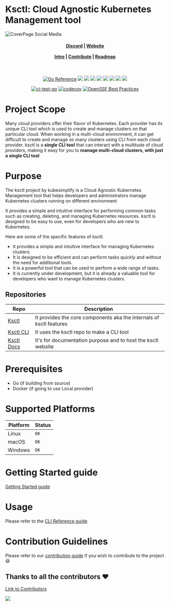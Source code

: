 # Ksctl: Cloud Agnostic Kubernetes Management tool

![CoverPage Social Media](./img/ksctl-cover.png)

<h4 align="center">
    <a href="https://discord.com/invite/kubesimplify">Discord</a> |
    <a href="https://docs.ksctl.com/">Website</a><br/><br/>
    <a href="https://docs.ksctl.com/docs/intro">Intro</a> |
    <a href="https://docs.ksctl.com/docs/contributions">Contribute</a> |
    <a href="https://docs.ksctl.com/docs/roadmap">Roadmap</a><br/><br/>
</h4>
<br>
<div align="center">
    <a href="https://pkg.go.dev/github.com/ksctl/ksctl"><img src="https://pkg.go.dev/badge/github.com/ksctl/ksctl.svg" alt="Go Reference"></a>
   <img src="https://img.shields.io/github/issues/ksctl/ksctl?style=for-the-badge" />
   <img src="https://img.shields.io/github/issues-pr/ksctl/ksctl?style=for-the-badge" />
   <img src="https://img.shields.io/github/issues-pr-closed-raw/ksctl/ksctl?style=for-the-badge" />
   <img src="https://img.shields.io/github/license/ksctl/ksctl?style=for-the-badge" />
   <img src="https://img.shields.io/github/forks/ksctl/ksctl?style=for-the-badge" />
   <img src="https://img.shields.io/github/stars/ksctl/ksctl?style=for-the-badge" />
   <img src="https://img.shields.io/github/contributors/ksctl/ksctl?style=for-the-badge" />
   <img src="https://img.shields.io/github/last-commit/ksctl/ksctl?style=for-the-badge" />
   <br>

   [![ci-test-go](https://github.com/ksctl/ksctl/actions/workflows/go-fmt.yaml/badge.svg)](https://github.com/ksctl/ksctl/actions/workflows/go-fmt.yaml)
  [![codecov](https://codecov.io/gh/ksctl/ksctl/branch/main/graph/badge.svg?token=QM61IOCPKC)](https://codecov.io/gh/ksctl/ksctl)
  [![OpenSSF Best Practices](https://bestpractices.coreinfrastructure.org/projects/7469/badge)](https://bestpractices.coreinfrastructure.org/projects/7469)
</div>


# Project Scope

Many cloud providers offer their flavor of Kubernetes. Each provider has its unique CLI tool which is used to create and manage clusters on that particular cloud. When working in a multi-cloud environment, it can get difficult to create and manage so many clusters using CLI from each cloud provider. ksctl is a **single CLI tool** that can interact with a multitude of cloud providers, making it easy for you to **manage multi-cloud clusters, with just a single CLI tool**

# Purpose

The ksctl project by kubesimplify is a Cloud Agnostic Kubernetes Management tool that helps developers and administrators manage Kubernetes clusters running on different environment

It provides a simple and intuitive interface for performing common tasks such as creating, deleting, and managing Kubernetes resources. ksctl is designed to be easy to use, even for developers who are new to Kubernetes.

Here are some of the specific features of ksctl:

- It provides a simple and intuitive interface for managing Kubernetes clusters.
- It is designed to be efficient and can perform tasks quickly and without the need for additional tools.
- It is a powerful tool that can be used to perform a wide range of tasks.
- It is currently under development, but it is already a valuable tool for developers who want to manage Kubernetes clusters.

## Repositories
Repo | Description
-|-
[Ksctl](https://github.com/ksctl/ksctl) | It provides the core components aka the internals of ksctl features
[Ksctl CLI](https://github.com/ksctl/cli) | It uses the ksctl repo to make a CLI tool
[Ksctl Docs](https://github.com/ksctl/docs) | It's for documentation purpose and to host the ksctl website

# Prerequisites

- Go (if building from source)
- Docker (if going to use Local provider)

# Supported Platforms

Platform | Status
--|--
Linux | `OK`
macOS | `OK`
Windows | `OK`

# Getting Started guide

[Getting Started guide](https://docs.ksctl.com/docs/getting-started/cli/)

# Usage

Please refer to the [CLI Reference guide](https://docs.ksctl.com/docs/reference/cli/)
# Contribution Guidelines
Please refer to our [contribution guide](https://docs.ksctl.com/docs/contribution-guidelines/) if you wish to contribute to the project :smile:

## Thanks to all the contributors ❤️
[Link to Contributors](https://github.com/ksctl/ksctl/graphs/contributors)

<a href="https://github.com/ksctl/ksctl/graphs/contributors">
  <img src="https://contrib.rocks/image?repo=ksctl/ksctl" />
</a>
